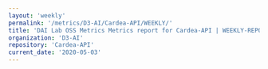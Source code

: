 ```yaml
---
layout: 'weekly'
permalink: '/metrics/D3-AI/Cardea-API/WEEKLY/'
title: 'DAI Lab OSS Metrics Metrics report for Cardea-API | WEEKLY-REPORT-2020-05-03'
organization: 'D3-AI'
repository: 'Cardea-API'
current_date: '2020-05-03'
---
```

